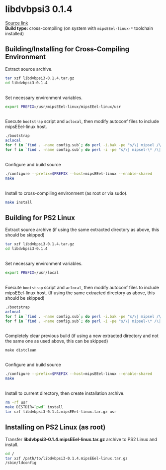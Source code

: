 # libdvbpsi3 0.1.4

[Source link](http://download.videolan.org/pub/videolan/vlc/0.7.2/contrib/libdvbpsi3-0.1.4.tar.gz)  
**Build type:** cross-compiling (on system with ```mipsEEel-linux-*``` toolchain installed)

## Building/Installing for Cross-Compiling Environment

Extract source archive.
```bash
tar xzf libdvbpsi3-0.1.4.tar.gz
cd libdvbpsi3-0.1.4
```

&nbsp;  
Set necessary environment variables.
```bash
export PREFIX=/usr/mipsEEel-linux/mipsEEel-linux/usr
```

&nbsp;  
Execute ```bootstrap``` script and ```aclocal```, then modify autoconf files to include mipsEEel-linux host.
```bash
./bootstrap
aclocal
for f in `find . -name config.sub`; do perl -i.bak -pe "s/\| mipsel /\| mipsel \| mipsEEel /" "$f"; done
for f in `find . -name config.sub`; do perl -i -pe "s/\| mipsel-\* /\| mipsel-\* | mipsEEel-\* /" "$f"; done
```

&nbsp;  
Configure and build source
```bash
./configure --prefix=$PREFIX --host=mipsEEel-linux --enable-shared
make
```

&nbsp;  
Install to cross-compiling environment (as root or via sudo).
```bash
make install
```

## Building for PS2 Linux

Extract source archive (if using the same extracted directory as above, this should be skipped)
```bash
tar xzf libdvbpsi3-0.1.4.tar.gz
cd libdvbpsi3-0.1.4
```

&nbsp;  
Set necessary environment variables.
```bash
export PREFIX=/usr/local
```

&nbsp;  
Execute ```bootstrap``` script and ```aclocal```, then modify autoconf files to include mipsEEel-linux host. (If using the same extracted directory as above, this should be skipped)
```bash
./bootstrap
aclocal
for f in `find . -name config.sub`; do perl -i.bak -pe "s/\| mipsel /\| mipsel \| mipsEEel /" "$f"; done
for f in `find . -name config.sub`; do perl -i -pe "s/\| mipsel-\* /\| mipsel-\* | mipsEEel-\* /" "$f"; done
```

&nbsp;  
Completely clear previous build (if using a new extracted directory and not the same one as used above, this can be skipped)
```
make distclean
```

&nbsp;  
Configure and build source
```bash
./configure --prefix=$PREFIX --host=mipsEEel-linux --enable-shared
make
```

&nbsp;  
Install to current directory, then create installation archive.
```bash
rm -rf usr
make DESTDIR=`pwd` install
tar czf libdvbpsi3-0.1.4.mipsEEel-linux.tar.gz usr
```

## Installing on PS2 Linux (as root)

Transfer **libdvbpsi3-0.1.4.mipsEEel-linux.tar.gz** archive to PS2 Linux and install.
```bash
cd /
tar xzf /path/to/libdvbpsi3-0.1.4.mipsEEel-linux.tar.gz
/sbin/ldconfig
```

